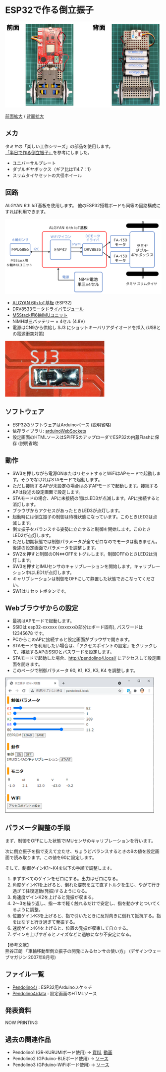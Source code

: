 # ESP32で作る倒立振子

![写真](images/front_back.jpg)

[前面拡大](images/front.jpg) / [背面拡大](images/back.jpg)

## メカ
タミヤの「楽しい工作シリーズ」の部品を使用します。
[「半日で作る倒立振子」](https://www.instructables.com/%E5%8D%8A%E6%97%A5%E3%81%A7%E4%BD%9C%E3%82%8B%E5%80%92%E7%AB%8B%E6%8C%AF%E5%AD%90/)を参考にしました。
- ユニバーサルプレート
- ダブルギヤボックス（ギア比は114.7：1）
- スリムタイヤセットの大径ホイール

## 回路
ALGYAN 6th IoT基板を使用します。 他のESP32搭載ボードも同等の回路構成にすれば利用できます。

![図](images/hardware.png)

- [ALGYAN 6th IoT基板](https://github.com/algyan/algyan_6th/) (ESP32)
- [DRV8533モータドライバモジュール](https://akizukidenshi.com/catalog/g/gK-09848/)
- [M5Stack用6軸IMUユニット](https://www.switch-science.com/catalog/6623/)
- NiMH単三バッテリー × 4セル (4.8V)
- 電源はCN9から供給し SJ3 にショットキーバリアダイオードを挿入 (USBとの電源衝突対策)

![写真](images/diode.jpg)

## ソフトウェア
- ESP32のソフトウェアはArduinoベース (説明省略)
- 依存ライブラリ: [arduinoWebSockets](https://github.com/Links2004/arduinoWebSockets)
- 設定画面のHTMLソースはSPIFFSのアップローダでESP32の内蔵Flashに保存 (説明省略)

## 動作
- SW3を押しながら電源ONまたはリセットするとWiFiはAPモードで起動します。そうでなければSTAモードで起動します。
- ただし接続するAPが未設定の場合は必ずAPモードで起動します。接続するAPは後述の設定画面で設定します。
- STAモードの場合、APに未接続の間はLED3が点滅します。APに接続すると消灯します。
- ブラウザからアクセスがあったときLED3が点灯します。
- 起動時には倒立振子の制御は待機状態になっています。このときLED2は点滅します。
- 倒立振子をバランスする姿勢に立たせると制御を開始します。このときLED2が点灯します。
- ただし初期状態では制御パラメータが全てゼロなのでモータは動きません。後述の設定画面でパラメータを調整します。
- SW2を押すと制御のON⇔OFFをトグルします。制御OFFのときLED2は消灯します。
- SW3を押すとIMUセンサのキャリブレーションを開始します。キャリブレーション中はLED1が点灯します。
- キャリブレーションは制御をOFFにして静置した状態でおこなってください。
- SW1はリセットボタンです。

## Webブラウザからの設定
- 最初はAPモードで起動します。
- SSIDは esp32-xxxxxx (xxxxxxの部分はボード固有), パスワードは 12345678 です。  
- PCからこのAPに接続すると設定画面がブラウザで開きます。
- STAモードを利用したい場合は、「アクセスポイントの設定」をクリックして、接続するAPのSSIDとパスワードを設定します。
- STAモードで起動した場合、http://pendolino4.local/ にアクセスして設定画面を開きます。
- このページで制御パラメータ θ0, K1, K2, K3, K4 を調整します。

<img src="images/page.png" alt="スクリーンショット" width="480">

## パラメータ調整の手順
まず、制御をOFFにした状態でIMUセンサのキャリブレーションを行います。

次に倒立振子を指で支えて立たせ、ちょうどバランスするときのθの値を設定画面で読み取ります。この値をθ0に設定します。

そして、制御ゲインK1～K4を以下の手順で調整します。

1. まずすべてのゲインをゼロにする。出力はゼロになる。
2. 角度ゲインK1を上げると、倒れた姿勢を立て直すトルクを生じ、やがて行き過ぎて往復運動(発振)するようになる。
3. 角速度ゲインK2を上げると発振が収まる。
4. 2～3を繰り返し、指一本で軽く触れるだけで安定し、指を動かすとついてくるように調整。
5. 位置ゲインK3を上げると、指で引いたときに反対向きに倒れて抵抗する。指をはなすと行き過ぎて発振する。
6. 速度ゲインK4を上げると、位置の発振が収束して自立する。
7. ゲインを上げすぎるとノイズなどに過敏になり不安定になる。

【参考文献】<br> 
熊谷正朗 「車輪移動型倒立振子の開発にみるセンサの使い方」 (デザインウェーブマガジン 2007年8月号)               

## ファイル一覧
- [Pendolino4/](Pendolino4/) : ESP32用Arduinoスケッチ
- [Pendolino4/data](Pendolino4/data) : 設定画面のHTMLソース

## 発表資料
NOW PRINTING

## 過去の関連作品
- Pendolino1 (GR-KURUMIボード使用) → [資料](https://www.slideshare.net/lipoyang/grkurumi-37408753), [動画](https://www.youtube.com/watch?v=4Dj65RKEbd0)
- Pendolino2 (GPduino-BLEボード使用) → [ソース](https://github.com/lipoyang/Pendolino)
- Pendolino3 (GPduino-WiFiボード使用) → [ソース](https://github.com/lipoyang/Pendolino)
